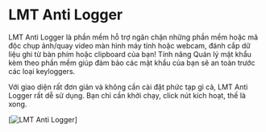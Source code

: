 # LMT Anti Logger
LMT Anti Logger là phần mềm hỗ trợ ngăn chặn những phần mềm hoặc mã độc chụp ảnh/quay video màn hình máy tính hoặc webcam, đánh cắp dữ liệu ghi từ bàn phím hoặc clipboard của bạn! Tính năng Quản lý mật khẩu kèm theo phần mềm giúp đảm bảo các mật khẩu của bạn sẽ an toàn trước các loại keyloggers.

Với giao diện rất đơn giản và không cần cài đặt phức tạp gì cả, LMT Anti Logger rất dễ sử dụng. Bạn chỉ cần khởi chạy, click nút kích hoạt, thế là xong.

[![LMT Anti Logger](https://i.imgur.com/cbhyj5n.png)]
